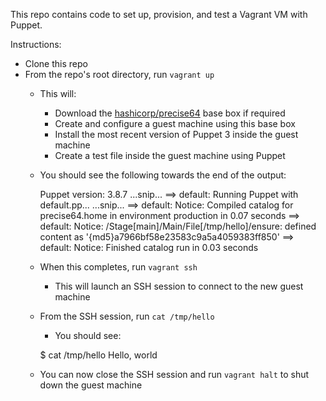 This repo contains code to set up, provision, and test a Vagrant VM with Puppet.

Instructions:

* Clone this repo
* From the repo's root directory, run `vagrant up`
  * This will:
    * Download the [hashicorp/precise64](https://atlas.hashicorp.com/hashicorp/boxes/precise64) base box if required
    * Create and configure a guest machine using this base box
    * Install the most recent version of Puppet 3 inside the guest machine
    * Create a test file inside the guest machine using Puppet
  * You should see the following towards the end of the output:


    Puppet version: 3.8.7
    ...snip...
    ==> default: Running Puppet with default.pp...
    ...snip...
    ==> default: Notice: Compiled catalog for precise64.home in environment production in 0.07 seconds
    ==> default: Notice: /Stage[main]/Main/File[/tmp/hello]/ensure: defined content as '{md5}a7966bf58e23583c9a5a4059383ff850'
    ==> default: Notice: Finished catalog run in 0.03 seconds

  * When this completes, run `vagrant ssh`
    * This will launch an SSH session to connect to the new guest machine
  * From the SSH session, run `cat /tmp/hello`
    * You should see:


    $ cat /tmp/hello 
    Hello, world

  * You can now close the SSH session and run `vagrant halt` to shut down the guest machine
